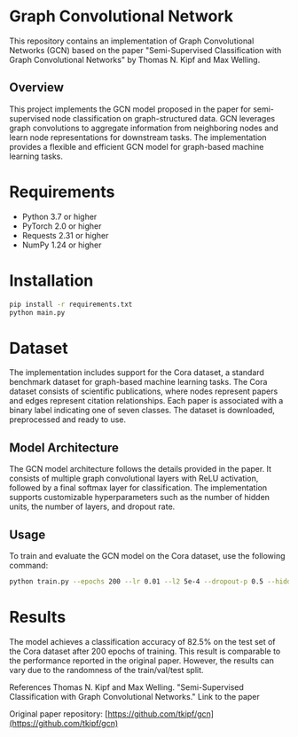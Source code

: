 # Graph Convolutional Network

This repository contains an implementation of Graph Convolutional Networks (GCN) based on the paper "Semi-Supervised Classification with Graph Convolutional Networks" by Thomas N. Kipf and Max Welling.

## Overview
This project implements the GCN model proposed in the paper for semi-supervised node classification on graph-structured data. GCN leverages graph convolutions to aggregate information from neighboring nodes and learn node representations for downstream tasks. The implementation provides a flexible and efficient GCN model for graph-based machine learning tasks.

# Requirements
- Python 3.7 or higher
- PyTorch 2.0 or higher
- Requests 2.31 or higher
- NumPy 1.24 or higher


# Installation
```bash
pip install -r requirements.txt
python main.py
```

# Dataset
The implementation includes support for the Cora dataset, a standard benchmark dataset for graph-based machine learning tasks. The Cora dataset consists of scientific publications, where nodes represent papers and edges represent citation relationships. Each paper is associated with a binary label indicating one of seven classes. The dataset is downloaded, preprocessed and ready to use.

## Model Architecture
The GCN model architecture follows the details provided in the paper. It consists of multiple graph convolutional layers with ReLU activation, followed by a final softmax layer for classification. The implementation supports customizable hyperparameters such as the number of hidden units, the number of layers, and dropout rate.

## Usage
To train and evaluate the GCN model on the Cora dataset, use the following command:
```bash
python train.py --epochs 200 --lr 0.01 --l2 5e-4 --dropout-p 0.5 --hidden-dim 16 --val-every 20
```

# Results
The model achieves a classification accuracy of 82.5% on the test set of the Cora dataset after 200 epochs of training. This result is comparable to the performance reported in the original paper. However, the results can vary due to the randomness of the train/val/test split.

References
Thomas N. Kipf and Max Welling. "Semi-Supervised Classification with Graph Convolutional Networks." Link to the paper

Original paper repository: [https://github.com/tkipf/gcn](https://github.com/tkipf/gcn)